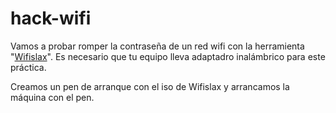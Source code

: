 # hack-wifi
Vamos a probar romper la contraseña de un red wifi con la herramienta "[Wifislax](https://www.wifislax.com/category/download/nuevas-versiones/)". Es necesario que tu equipo lleva adaptadro inalámbrico para este práctica.

Creamos un pen de arranque con el iso de Wifislax y arrancamos la máquina con el pen.
